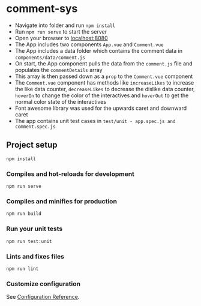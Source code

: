 # comment-sys

- Navigate into folder and run `npm install`
- Run `npm run serve` to start the server
- Open your browser to [localhost:8080](http://localhost:8080)
- The App includes two components `App.vue` and `Comment.vue`
- The App includes a data folder which contains the comment data in `components/data/comment.js`
- On start, the App component pulls the data from the `comment.js` file and populates the `commentDetails` array
- This array is then passed down as a `prop` to the `Comment.vue` component
- The `Comment.vue` component has methods like `increaseLikes` to increase the like data counter, `decreaseLikes` to decrease the dislike 	  data counter, `hoverIn` to change the color of the interactives and `hoverOut` to get the normal color state of the interactives
- Font awesome library was used for the upwards caret and downward caret
- The app contains unit test cases in `test/unit - app.spec.js and comment.spec.js`
 
## Project setup
```
npm install
```

### Compiles and hot-reloads for development
```
npm run serve
```

### Compiles and minifies for production
```
npm run build
```

### Run your unit tests
```
npm run test:unit
```

### Lints and fixes files
```
npm run lint
```

### Customize configuration
See [Configuration Reference](https://cli.vuejs.org/config/).
